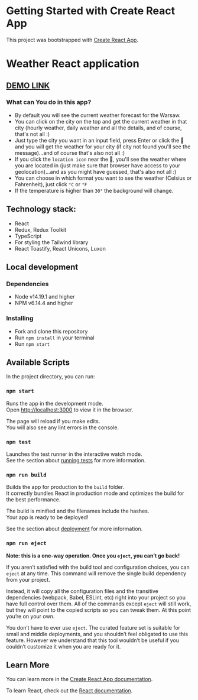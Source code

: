 # Getting Started with Create React App
This project was bootstrapped with [Create React App](https://github.com/facebook/create-react-app).

# Weather React application
## [DEMO LINK](https://romekivantsiv.github.io/react_weather_daily/)

### What can You do in this app? 
* By default you will see the current weather forecast for the Warsaw.
* You can click on the city on the top and get the current weather in that city (hourly weather, daily weather and all the details, and of course, that's not all :)
* Just type  the city you want in an input field, press Enter or click the 🔎 and you will get the weather for your city (if city not found you'll see the message)...and of course that's also not all :)
* If you click the `location icon` near the 🔎, you'll see the weather where you are located in (just make sure that browser have access to your geolocation)...and as you might have guessed, that's also not all :)
* You can choose in which format you want to see the weather (Celsius or Fahrenheit), just click `°C` or `°F`
* If the temperature is higher than `30°` the background will change.

## Technology stack:
* React
* Redux, Redux Toolkit
* TypeScript
* For styling the Tailwind library
* React Toastify, React Unicons, Luxon

## Local development

### Dependencies
* Node v14.19.1 and higher
* NPM v6.14.4 and higher

### Installing
* Fork and clone this repository
* Run `npm install` in your terminal
* Run `npm start`

## Available Scripts
In the project directory, you can run:

### `npm start`

Runs the app in the development mode.\
Open [http://localhost:3000](http://localhost:3000) to view it in the browser.

The page will reload if you make edits.\
You will also see any lint errors in the console.

### `npm test`

Launches the test runner in the interactive watch mode.\
See the section about [running tests](https://facebook.github.io/create-react-app/docs/running-tests) for more information.

### `npm run build`

Builds the app for production to the `build` folder.\
It correctly bundles React in production mode and optimizes the build for the best performance.

The build is minified and the filenames include the hashes.\
Your app is ready to be deployed!

See the section about [deployment](https://facebook.github.io/create-react-app/docs/deployment) for more information.

### `npm run eject`

**Note: this is a one-way operation. Once you `eject`, you can’t go back!**

If you aren’t satisfied with the build tool and configuration choices, you can `eject` at any time. This command will remove the single build dependency from your project.

Instead, it will copy all the configuration files and the transitive dependencies (webpack, Babel, ESLint, etc) right into your project so you have full control over them. All of the commands except `eject` will still work, but they will point to the copied scripts so you can tweak them. At this point you’re on your own.

You don’t have to ever use `eject`. The curated feature set is suitable for small and middle deployments, and you shouldn’t feel obligated to use this feature. However we understand that this tool wouldn’t be useful if you couldn’t customize it when you are ready for it.

## Learn More

You can learn more in the [Create React App documentation](https://facebook.github.io/create-react-app/docs/getting-started).

To learn React, check out the [React documentation](https://reactjs.org/).
